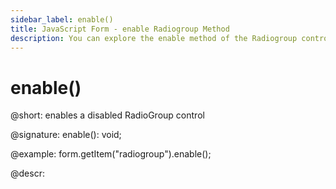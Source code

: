 ```yaml
---
sidebar_label: enable()
title: JavaScript Form - enable Radiogroup Method 
description: You can explore the enable method of the Radiogroup control of Form in the documentation of the DHTMLX JavaScript UI library. Browse developer guides and API reference, try out code examples and live demos, and download a free 30-day evaluation version of DHTMLX Suite 7.
---
```


# enable()

@short: enables a disabled RadioGroup control

@signature: enable(): void;

@example:
form.getItem("radiogroup").enable();

@descr:
